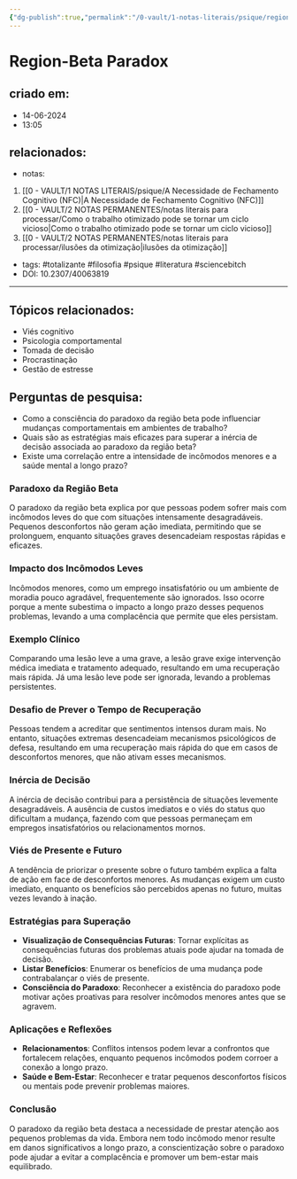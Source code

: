 ```yaml
---
{"dg-publish":true,"permalink":"/0-vault/1-notas-literais/psique/region-beta-paradox/","tags":["totalizante","filosofia","psique","literatura","sciencebitch"],"dgHomeLink":true,"dgShowLocalGraph":true,"dgShowFileTree":true,"noteIcon":""}
---
```


# Region-Beta Paradox
## criado em: 
- 14-06-2024
- 13:05
## relacionados:
- notas:
1. [[0 - VAULT/1 NOTAS LITERAIS/psique/A Necessidade de Fechamento Cognitivo (NFC)\|A Necessidade de Fechamento Cognitivo (NFC)]]
2. [[0 - VAULT/2 NOTAS PERMANENTES/notas literais para processar/Como o trabalho otimizado pode se tornar um ciclo vicioso\|Como o trabalho otimizado pode se tornar um ciclo vicioso]]
3. [[0 - VAULT/2 NOTAS PERMANENTES/notas literais para processar/ilusões da otimização\|ilusões da otimização]]
- tags: #totalizante #filosofia #psique #literatura #sciencebitch
- DOI: 10.2307/40063819
---
## Tópicos relacionados:
- Viés cognitivo
- Psicologia comportamental
- Tomada de decisão
- Procrastinação
- Gestão de estresse

## Perguntas de pesquisa:
- Como a consciência do paradoxo da região beta pode influenciar mudanças comportamentais em ambientes de trabalho?
- Quais são as estratégias mais eficazes para superar a inércia de decisão associada ao paradoxo da região beta?
- Existe uma correlação entre a intensidade de incômodos menores e a saúde mental a longo prazo?

### **Paradoxo da Região Beta**
O paradoxo da região beta explica por que pessoas podem sofrer mais com incômodos leves do que com situações intensamente desagradáveis. Pequenos desconfortos não geram ação imediata, permitindo que se prolonguem, enquanto situações graves desencadeiam respostas rápidas e eficazes.

### **Impacto dos Incômodos Leves**
Incômodos menores, como um emprego insatisfatório ou um ambiente de moradia pouco agradável, frequentemente são ignorados. Isso ocorre porque a mente subestima o impacto a longo prazo desses pequenos problemas, levando a uma complacência que permite que eles persistam.

### **Exemplo Clínico**
Comparando uma lesão leve a uma grave, a lesão grave exige intervenção médica imediata e tratamento adequado, resultando em uma recuperação mais rápida. Já uma lesão leve pode ser ignorada, levando a problemas persistentes.

### **Desafio de Prever o Tempo de Recuperação**
Pessoas tendem a acreditar que sentimentos intensos duram mais. No entanto, situações extremas desencadeiam mecanismos psicológicos de defesa, resultando em uma recuperação mais rápida do que em casos de desconfortos menores, que não ativam esses mecanismos.

### **Inércia de Decisão**
A inércia de decisão contribui para a persistência de situações levemente desagradáveis. A ausência de custos imediatos e o viés do status quo dificultam a mudança, fazendo com que pessoas permaneçam em empregos insatisfatórios ou relacionamentos mornos.

### **Viés de Presente e Futuro**
A tendência de priorizar o presente sobre o futuro também explica a falta de ação em face de desconfortos menores. As mudanças exigem um custo imediato, enquanto os benefícios são percebidos apenas no futuro, muitas vezes levando à inação.

### **Estratégias para Superação**
- **Visualização de Consequências Futuras**: Tornar explícitas as consequências futuras dos problemas atuais pode ajudar na tomada de decisão.
- **Listar Benefícios**: Enumerar os benefícios de uma mudança pode contrabalançar o viés de presente.
- **Consciência do Paradoxo**: Reconhecer a existência do paradoxo pode motivar ações proativas para resolver incômodos menores antes que se agravem.

### **Aplicações e Reflexões**
- **Relacionamentos**: Conflitos intensos podem levar a confrontos que fortalecem relações, enquanto pequenos incômodos podem corroer a conexão a longo prazo.
- **Saúde e Bem-Estar**: Reconhecer e tratar pequenos desconfortos físicos ou mentais pode prevenir problemas maiores.

### **Conclusão**
O paradoxo da região beta destaca a necessidade de prestar atenção aos pequenos problemas da vida. Embora nem todo incômodo menor resulte em danos significativos a longo prazo, a conscientização sobre o paradoxo pode ajudar a evitar a complacência e promover um bem-estar mais equilibrado.

